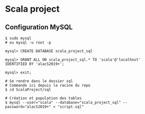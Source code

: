# Scala project

## Configuration MySQL

	$ sudo mysql
	# ou mysql -u root -p
	
	mysql> CREATE DATABASE scala_project_sql
	
	mysql> GRANT ALL ON scala_project_sql.* TO 'scala'@'localhost' IDENTIFIED BY 'alacS2019+';
	
	mysql> exit;
	
	# Se rendre dans le dossier sql
	# Commande ici depuis la racine du repo
	$ cd ScalaProject/sql
	
	# Création et population des tables
	$ mysql --user="scala" --database="scala_project_sql" --password="alacS2019+" < "script.sql"
